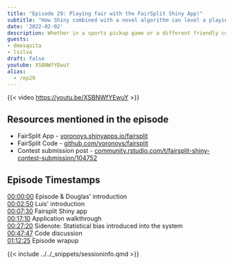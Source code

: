 ```yaml
---
title: "Episode 29: Playing fair with the FairSplit Shiny App!" 
subtitle: "How Shiny combined with a novel algorithm can level a playing field in many situations."
date: '2022-02-02'
description: Whether in a sports pickup game or a different friendly competition, we often strive for balancing the distributions of skills so everyone can have fun. What does this have to do with Shiny? In episode 29, our coverage of the 2021 Shiny contest continues as I am joined by Douglas Mesquita and Luis Gustavo Silve e Silve who created the novel FairSplit Shiny application! Motivated by regular football pickup games, Douglas and Luis developed a novel algorithm to balance the distribution of individuals incorporating multiple traits that eventually wound up into a snazzy Shiny app that easily has something for everyone. This is yet another example of the many use cases Shiny brings at your fingertips.
guests:
- dmesquita
- lsilva
draft: false
youtube: XSBNWfYEwuY
alias: 
  - /ep29
---
```


{{< video https://youtu.be/XSBNWfYEwuY >}}

## Resources mentioned in the episode

* FairSplit App - [voronoys.shinyapps.io/fairsplit](https://voronoys.shinyapps.io/fairsplit/)
* FairSplit Code - [github.com/voronoys/fairsplit](https://github.com/voronoys/fairsplit)
* Contest submission post - [community.rstudio.com/t/fairsplit-shiny-contest-submission/104752](https://community.rstudio.com/t/fairsplit-shiny-contest-submission/104752)

## Episode Timestamps

[00:00:00](https://youtube.com/watch?v=XSBNWfYEwuY&t=0s) Episode & Douglas' introduction </br>
[00:02:50](https://youtube.com/watch?v=XSBNWfYEwuY&t=170s) Luis' introduction </br>
[00:07:30](https://youtube.com/watch?v=XSBNWfYEwuY&t=450s) Fairsplit Shiny app </br>
[00:17:10](https://youtube.com/watch?v=XSBNWfYEwuY&t=1030s) Application walkthrough </br>
[00:27:20](https://youtube.com/watch?v=XSBNWfYEwuY&t=1640s) Sidenote: Statistical bias introduced into the system </br>
[00:47:47](https://youtube.com/watch?v=XSBNWfYEwuY&t=2867s) Code discussion </br>
[01:12:25](https://youtube.com/watch?v=XSBNWfYEwuY&t=4345s) Episode wrapup </br>

{{< include ../../_snippets/sessioninfo.qmd >}}
